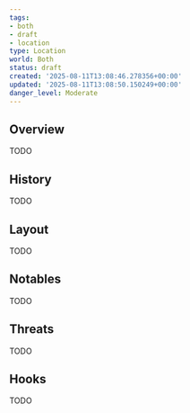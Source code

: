 ```yaml
---
tags:
- both
- draft
- location
type: Location
world: Both
status: draft
created: '2025-08-11T13:08:46.278356+00:00'
updated: '2025-08-11T13:08:50.150249+00:00'
danger_level: Moderate
---
```



## Overview

TODO
## History

TODO
## Layout

TODO
## Notables

TODO
## Threats

TODO
## Hooks

TODO

